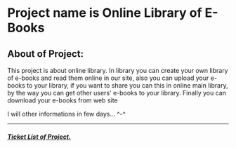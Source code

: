 # Project name is Online Library of E-Books

## About of Project:
This project is about online library. In library you can create your own library of e-books and read them online in our site, also you can upload your e-books to your library, if you want to share you can this in online main library, by the way you can get other users' e-books to your library. Finally you can download your e-books from web site

I will other informations in few days... ^-^

---

##### [Ticket List of Project.](https://trello.com/b/ZFMyidRv/backend)
